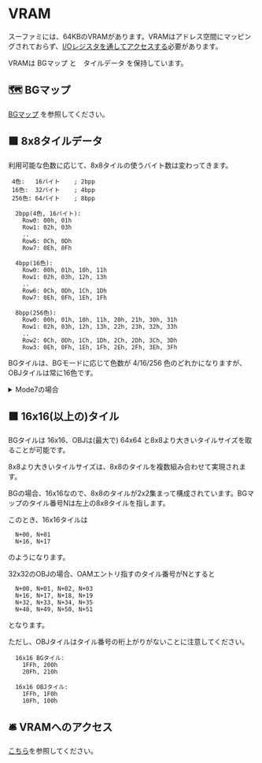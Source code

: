 # VRAM

スーファミには、64KBのVRAMがあります。VRAMはアドレス空間にマッピングされておらず、[I/Oレジスタを通してアクセスする](../memory/vram.md)必要があります。

VRAMは BGマップ と　タイルデータ を保持しています。

## 🗺 BGマップ

[BGマップ](./bg/bgmap.md) を参照してください。

## 🟩 8x8タイルデータ

利用可能な色数に応じて、8x8タイルの使うバイト数は変わってきます。

```
 4色:   16バイト    ; 2bpp
 16色:  32バイト    ; 4bpp
 256色: 64バイト    ; 8bpp
```

```
  2bpp(4色, 16バイト):
    Row0: 00h, 01h
    Row1: 02h, 03h
    ..
    Row6: 0Ch, 0Dh
    Row7: 0Eh, 0Fh

  4bpp(16色):
    Row0: 00h, 01h, 10h, 11h
    Row1: 02h, 03h, 12h, 13h
    ..
    Row6: 0Ch, 0Dh, 1Ch, 1Dh
    Row7: 0Eh, 0Fh, 1Eh, 1Fh

  8bpp(256色):
    Row0: 00h, 01h, 10h, 11h, 20h, 21h, 30h, 31h
    Row1: 02h, 03h, 12h, 13h, 22h, 23h, 32h, 33h
    ..
    Row2: 0Ch, 0Dh, 1Ch, 1Dh, 2Ch, 2Dh, 3Ch, 3Dh
    Row3: 0Eh, 0Fh, 1Eh, 1Fh, 2Eh, 2Fh, 3Eh, 3Fh
```

BGタイルは、BGモードに応じて色数が 4/16/256 色のどれかになりますが、OBJタイルは常に16色です。

<details>
  <summary>Mode7の場合</summary>
  
  ただし、Mode7 のタイルデータだけは例外です。

  Mode7のタイルデータは 1byte = 1pixel に対応しており、256色パレットの色番号となっています。

  VRAMは、オフセット(バイト単位)が偶数のBGマップと奇数のタイルデータに分かれており、8x8タイルデータの内容は以下のようになります。

  ```
    Row0: 01h,03h,05h,07h,09h,0Bh,0Dh,0Fh
    Row1: 11h,13h,15h,17h,19h,1Bh,1Dh,1Fh
    Row2: 21h,23h,25h,27h,29h,2Bh,2Dh,2Fh
    Row3: 31h,33h,35h,37h,39h,3Bh,3Dh,3Fh
    Row4: 41h,43h,45h,47h,49h,4Bh,4Dh,4Fh
    Row5: 51h,53h,55h,57h,59h,5Bh,5Dh,5Fh
    Row6: 61h,63h,65h,67h,69h,6Bh,6Dh,6Fh
    Row7: 71h,73h,75h,77h,79h,7Bh,7Dh,7Fh
  ```
</details>

## 🟧 16x16(以上の)タイル

BGタイルは 16x16、OBJは(最大で) 64x64 と8x8より大きいタイルサイズを取ることが可能です。

8x8より大きいタイルサイズは、8x8のタイルを複数組み合わせて実現されます。

BGの場合、16x16なので、8x8のタイルが2x2集まって構成されています。BGマップのタイル番号Nは左上の8x8タイルを指します。

このとき、16x16タイルは

```
  N+00, N+01
  N+16, N+17
```

のようになります。

32x32のOBJの場合、OAMエントリ指すのタイル番号がNとすると

```
  N+00, N+01, N+02, N+03
  N+16, N+17, N+18, N+19
  N+32, N+33, N+34, N+35
  N+48, N+49, N+50, N+51
```

となります。

ただし、OBJタイルはタイル番号の桁上がりがないことに注意してください。

```
  16x16 BGタイル:
    1FFh, 200h
    20Fh, 210h

  16x16 OBJタイル:
    1FFh, 1F0h
    10Fh, 100h
```

## 🛎 VRAMへのアクセス

[こちら](../memory/vram.md)を参照してください。
